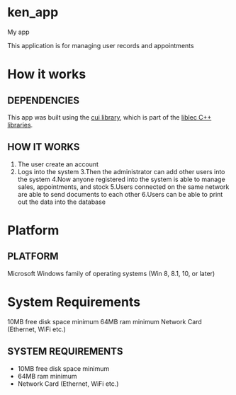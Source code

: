# ken_app
My app

This application is for managing user records and appointments

How it works
============
## DEPENDENCIES
This app was built using the [cui library](https://github.com/alecmus/cui), which is part of the [liblec C++ libraries](https://github.com/alecmus/liblec).

## HOW IT WORKS
1. The user create an account 
2. Logs into the system
3.Then the administrator can add other users into the system
4.Now anyone registered into the system is able to manage sales, appointments, and stock
5.Users connected on the same network are able to send documents to each other
6.Users can be able to print out the data into the database

Platform
========
## PLATFORM
Microsoft Windows family of operating systems (Win 8, 8.1, 10, or later)

System Requirements
===================
10MB free disk space minimum
64MB ram minimum
Network Card (Ethernet, WiFi etc.)
## SYSTEM REQUIREMENTS
 * 10MB free disk space minimum
 * 64MB ram minimum
 * Network Card (Ethernet, WiFi etc.)
